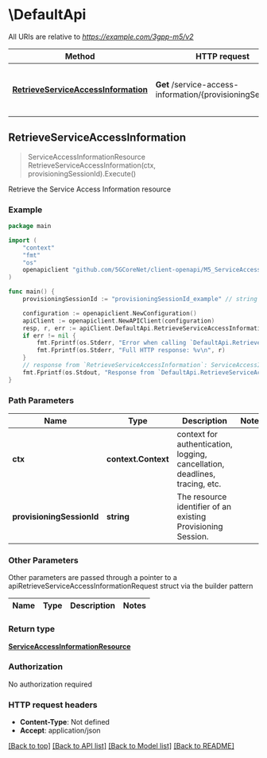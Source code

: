 # \DefaultApi

All URIs are relative to *https://example.com/3gpp-m5/v2*

Method | HTTP request | Description
------------- | ------------- | -------------
[**RetrieveServiceAccessInformation**](DefaultApi.md#RetrieveServiceAccessInformation) | **Get** /service-access-information/{provisioningSessionId} | Retrieve the Service Access Information resource



## RetrieveServiceAccessInformation

> ServiceAccessInformationResource RetrieveServiceAccessInformation(ctx, provisioningSessionId).Execute()

Retrieve the Service Access Information resource

### Example

```go
package main

import (
    "context"
    "fmt"
    "os"
    openapiclient "github.com/5GCoreNet/client-openapi/M5_ServiceAccessInformation"
)

func main() {
    provisioningSessionId := "provisioningSessionId_example" // string | The resource identifier of an existing Provisioning Session.

    configuration := openapiclient.NewConfiguration()
    apiClient := openapiclient.NewAPIClient(configuration)
    resp, r, err := apiClient.DefaultApi.RetrieveServiceAccessInformation(context.Background(), provisioningSessionId).Execute()
    if err != nil {
        fmt.Fprintf(os.Stderr, "Error when calling `DefaultApi.RetrieveServiceAccessInformation``: %v\n", err)
        fmt.Fprintf(os.Stderr, "Full HTTP response: %v\n", r)
    }
    // response from `RetrieveServiceAccessInformation`: ServiceAccessInformationResource
    fmt.Fprintf(os.Stdout, "Response from `DefaultApi.RetrieveServiceAccessInformation`: %v\n", resp)
}
```

### Path Parameters


Name | Type | Description  | Notes
------------- | ------------- | ------------- | -------------
**ctx** | **context.Context** | context for authentication, logging, cancellation, deadlines, tracing, etc.
**provisioningSessionId** | **string** | The resource identifier of an existing Provisioning Session. | 

### Other Parameters

Other parameters are passed through a pointer to a apiRetrieveServiceAccessInformationRequest struct via the builder pattern


Name | Type | Description  | Notes
------------- | ------------- | ------------- | -------------


### Return type

[**ServiceAccessInformationResource**](ServiceAccessInformationResource.md)

### Authorization

No authorization required

### HTTP request headers

- **Content-Type**: Not defined
- **Accept**: application/json

[[Back to top]](#) [[Back to API list]](../README.md#documentation-for-api-endpoints)
[[Back to Model list]](../README.md#documentation-for-models)
[[Back to README]](../README.md)

